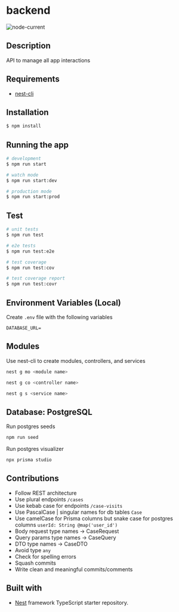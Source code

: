 # backend

![node-current](https://img.shields.io/node/v/typescript)

## Description

API to manage all app interactions

## Requirements

- [nest-cli](https://docs.nestjs.com/cli/overview)

## Installation

```bash
$ npm install
```

## Running the app

```bash
# development
$ npm run start

# watch mode
$ npm run start:dev

# production mode
$ npm run start:prod
```

## Test

```bash
# unit tests
$ npm run test

# e2e tests
$ npm run test:e2e

# test coverage
$ npm run test:cov

# test coverage report
$ npm run test:covr
```

## Environment Variables (Local)

Create `.env` file with the following variables

```
DATABASE_URL=
```

## Modules

Use nest-cli to create modules, controllers, and services

```bash
nest g mo <module name>
```

```bash
nest g co <controller name>
```

```bash
nest g s <service name>
```

## Database: PostgreSQL

Run postgres seeds

```bash
npm run seed
```

Run postgres visualizer

```bash
npx prisma studio
```

## Contributions

- Follow REST architecture
- Use plural endpoints `/cases`
- Use kebab case for endpoints `/case-visits`
- Use PascalCase | singular names for db tables `Case`
- Use camelCase for Prisma columns but snake case for postgres columns `userId: String @map('user_id')`
- Body request type names -> CaseRequest
- Query params type names -> CaseQuery
- DTO type names -> CaseDTO
- Avoid type `any`
- Check for spelling errors
- Squash commits
- Write clean and meaningful commits/comments

## Built with

- [Nest](https://github.com/nestjs/nest) framework TypeScript starter repository.
